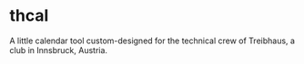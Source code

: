 thcal
=====

A little calendar tool custom-designed for the technical crew of Treibhaus, a club in Innsbruck, Austria.
